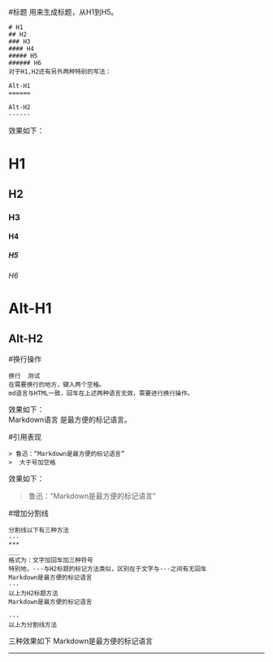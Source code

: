 #标题
用来生成标题，从H1到H5。
~~~
# H1
## H2
### H3
#### H4
##### H5
###### H6
对于H1,H2还有另外两种特别的写法：

Alt-H1
======

Alt-H2
------
~~~

效果如下：  
# H1
## H2
### H3
#### H4
##### H5
###### H6

Alt-H1
======

Alt-H2
------

#换行操作  
~~~
换行  测试
在需要换行的地方，键入两个空格。
md语言与HTML一致，回车在上述两种语言无效，需要进行换行操作。
~~~
效果如下：  
Markdown语言  是最方便的标记语言。  

#引用表现
~~~
> 鲁迅：“Markdown是最方便的标记语言”
>  大于号加空格
~~~
效果如下：  
> 鲁迅：“Markdown是最方便的标记语言”    

#增加分割线  
~~~
分割线以下有三种方法
---
***
___
格式为：文字加回车加三种符号
特别地，---与H2标题的标记方法类似，区别在于文字与---之间有无回车
Markdown是最方便的标记语言
---
以上为H2标题方法
Markdown是最方便的标记语言

---
以上为分割线方法
~~~
三种效果如下
Markdown是最方便的标记语言

---


